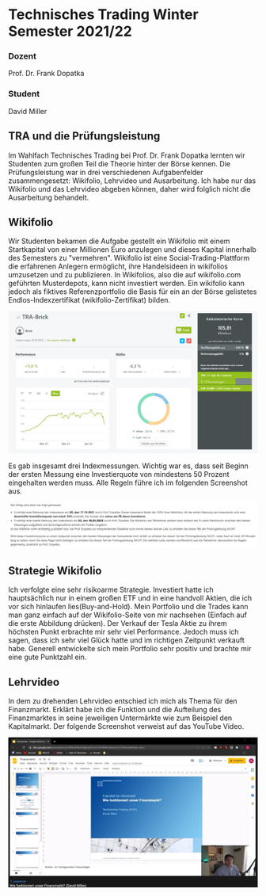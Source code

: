 # Technisches Trading Winter Semester 2021/22
### Dozent
Prof. Dr. Frank Dopatka
### Student
 David Miller

## TRA und die Prüfungsleistung
Im Wahlfach Technisches Trading bei Prof. Dr. Frank Dopatka lernten wir Studenten zum großen Teil die Theorie hinter der Börse kennen.
Die Prüfungsleistung war in drei verschiedenen Aufgabenfelder zusammengesetzt: Wikifolio, Lehrvideo und Ausarbeitung.
Ich habe nur das Wikifolio und das Lehrvideo abgeben können, daher wird folglich nicht die Ausarbeitung behandelt.


## Wikifolio
Wir Studenten bekamen die Aufgabe gestellt ein Wikifolio mit einem Startkapital von einer Millionen Euro anzulegen und dieses Kapital innerhalb des Semesters zu "vermehren".
Wikifolio ist eine Social-Trading-Plattform die erfahrenen Anlegern ermöglicht, ihre Handelsideen in wikifolios umzusetzen und zu publizieren. In Wikifolios, also die auf wikifolio.com geführten Musterdepots, kann nicht investiert werden. Ein wikifolio kann jedoch als fiktives Referenzportfolio die Basis für ein an der Börse gelistetes Endlos-Indexzertifikat (wikifolio-Zertifikat) bilden. 

[![Wikifolio](Wikifolio.JPG)](https://www.wikifolio.com/de/de/w/wftrabrick?tab=tradingidea)

Es gab insgesamt drei Indexmessungen. Wichtig war es, dass seit Beginn der ersten Messung eine Investierquote von mindestens 50 Prozent eingehalten werden muss. Alle Regeln führe ich im folgenden Screenshot aus.

![Wikifolio-Regeln](Wikifolio-Regeln.JPG)

## Strategie Wikifolio
Ich verfolgte eine sehr risikoarme Strategie. Investiert hatte ich hauptsächlich nur in einem großen ETF und in eine handvoll Aktien, die ich vor sich hinlaufen lies(Buy-and-Hold). Mein Portfolio und die Trades kann man ganz einfach auf der Wikifolio-Seite von mir nachsehen (Einfach auf die erste Abbildung drücken).
Der Verkauf der Tesla Aktie zu ihrem höchsten Punkt erbrachte mir sehr viel Performance. Jedoch muss ich sagen, dass ich sehr viel Glück hatte und im richtigen Zeitpunkt verkauft habe. Generell entwickelte sich mein Portfolio sehr positiv und brachte mir eine gute Punktzahl ein.

## Lehrvideo
In dem zu drehenden Lehrvideo entschied ich mich als Thema für den Finanzmarkt. Erklärt habe ich die Funktion und die Aufteilung des Finanzmarktes in seine jeweiligen Untermärkte wie zum Beispiel den Kapitalmarkt. Der folgende Screenshot verweist auf das YouTube Video.

[![Lehrvideo](Lehrvideo.JPG)](https://www.youtube.com/watch?v=l2VvLheApBE)
